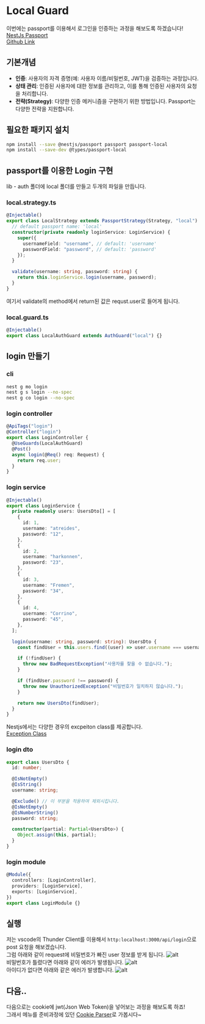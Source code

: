 # Local Guard

이번에는 passport를 이용해서 로그인을 인증하는 과정을 해보도록 하겠습니다!<br/>
[NestJs Passport](https://docs.nestjs.com/recipes/passport)<br/>
[Github Link](https://github.com/gornoba/nestjs-describe/tree/4991e666ccda1f50d63641b444432dc847059c19)

## 기본개념

- **인증**: 사용자의 자격 증명(예: 사용자 이름/비밀번호, JWT)을 검증하는 과정입니다.
- **상태 관리**: 인증된 사용자에 대한 정보를 관리하고, 이를 통해 인증된 사용자의 요청을 처리합니다.
- **전략(Strategy)**: 다양한 인증 메커니즘을 구현하기 위한 방법입니다. Passport는 다양한 전략을 지원합니다.

## 필요한 패키지 설치

```sh
npm install --save @nestjs/passport passport passport-local
npm install --save-dev @types/passport-local
```

## passport를 이용한 Login 구현

lib - auth 폴더에 local 폴더를 만들고 두개의 파일을 만듭니다.<br/>

### local.strategy.ts

```typescript
@Injectable()
export class LocalStrategy extends PassportStrategy(Strategy, "local") {
  // default passport name: 'local'
  constructor(private readonly loginService: LoginService) {
    super({
      usernameField: "username", // default: 'username'
      passwordField: "password", // default: 'password'
    });
  }

  validate(username: string, password: string) {
    return this.loginService.login(username, password);
  }
}
```

여기서 validate의 method에서 return된 값은 requst.user로 들어게 됩니다.

### local.guard.ts

```typescript
@Injectable()
export class LocalAuthGuard extends AuthGuard("local") {}
```

## login 만들기

### cli

```sh
nest g mo login
nest g s login --no-spec
nest g co login --no-spec
```

### login controller

```typescript
@ApiTags("login")
@Controller("login")
export class LoginController {
  @UseGuards(LocalAuthGuard)
  @Post()
  async login(@Req() req: Request) {
    return req.user;
  }
}
```

### login service

```typescript
@Injectable()
export class LoginService {
  private readonly users: UsersDto[] = [
    {
      id: 1,
      username: "atreides",
      password: "12",
    },
    {
      id: 2,
      username: "harkonnen",
      password: "23",
    },
    {
      id: 3,
      username: "Fremen",
      password: "34",
    },
    {
      id: 4,
      username: "Corrino",
      password: "45",
    },
  ];

  login(username: string, password: string): UsersDto {
    const findUser = this.users.find((user) => user.username === username);

    if (!findUser) {
      throw new BadRequestException("사용자를 찾을 수 없습니다.");
    }

    if (findUser.password !== password) {
      throw new UnauthorizedException("비밀번호가 일치하지 않습니다.");
    }

    return new UsersDto(findUser);
  }
}
```

Nestjs에서는 다양한 경우의 excpeiton class를 제공합니다.<br/>
[Exception Class](/backend/nestjs/exception-filter/exception-class)

### login dto

```typescript
export class UsersDto {
  id: number;

  @IsNotEmpty()
  @IsString()
  username: string;

  @Exclude() // 이 부분을 적용하여 제외시킵니다.
  @IsNotEmpty()
  @IsNumberString()
  password: string;

  constructor(partial: Partial<UsersDto>) {
    Object.assign(this, partial);
  }
}
```

### login module

```typescript
@Module({
  controllers: [LoginController],
  providers: [LoginService],
  exports: [LoginService],
})
export class LoginModule {}
```

## 실행

저는 vscode의 Thunder Client를 이용해서 `http:localhost:3000/api/login`으로 post 요청을 해보겠습니다.<br/>
그럼 아래와 같이 request에 비밀번호가 빠진 user 정보를 받게 됩니다.
![alt](/local-guard-01.png)<br/>
비밀번호가 틀렸다면 아래와 같이 에러가 발생됩니다.
![alt](/local-guard-02.png)<br/>
아이디가 없다면 아래와 같은 에러가 발생합니다.
![alt](/local-guard-03.png)

## 다음..

다음으로는 cookie에 jwt(Json Web Token)을 넣어보는 과정을 해보도록 하죠!<br/>
그래서 메뉴를 준비과정에 있던 [Cookie Parser](/backend/nestjs/preparation/cookie-parser)로 가봅시다~
